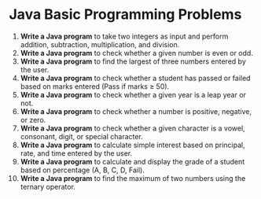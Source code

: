 # Java Basic Programming Problems

1. **Write a Java program** to take two integers as input and perform addition, subtraction, multiplication, and division.
2. **Write a Java program** to check whether a given number is even or odd.
3. **Write a Java program** to find the largest of three numbers entered by the user.
4. **Write a Java program** to check whether a student has passed or failed based on marks entered (Pass if marks ≥ 50).
5. **Write a Java program** to check whether a given year is a leap year or not.
6. **Write a Java program** to check whether a number is positive, negative, or zero.
7. **Write a Java program** to check whether a given character is a vowel, consonant, digit, or special character.
8. **Write a Java program** to calculate simple interest based on principal, rate, and time entered by the user.
9. **Write a Java program** to calculate and display the grade of a student based on percentage (A, B, C, D, Fail).
10. **Write a Java program** to find the maximum of two numbers using the ternary operator.
